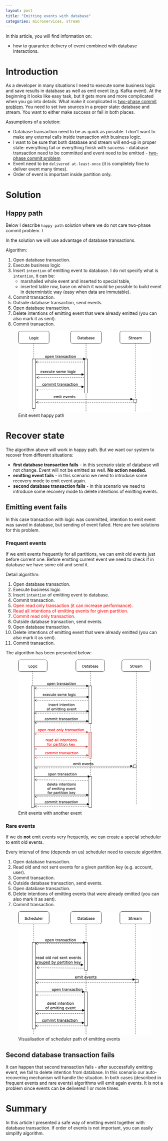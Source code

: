 ```yaml
---
layout: post
title: "Emitting events with database"
categories: microservices, stream
---
```


In this article, you will find information on:
* how to guarantee delivery of event combined with database interactions. 

# Introduction
As a developer in many situations I need to execute some business logic and save results in database as well as emit event (e.g. Kafka event).
At the beginning it looks like easy task, but it gets more and more complicated when you go into details. 
What make it complicated is [two-phase commit problem](https://en.wikipedia.org/wiki/Two-phase_commit_protocol). You need to set two sources in a proper state: database and stream. You want to either make success or fail in both places. 


Assumptions of a solution:
* Database transaction need to be as quick as possible. I don't want to make any external calls inside transaction with business logic.
* I want to be sure that both database and stream will end-up in proper state: everything fail or everything finish with success - database transaction need to be committed and event need to be emitted - [two-phase commit problem](https://en.wikipedia.org/wiki/Two-phase_commit_protocol)
* Event need to be `delivered at-least-once` (it is completely fine to deliver event many times).
* Order of event is important inside partition only.

# Solution
## Happy path
Below I describe `happy path` solution where we do not care two-phase commit problem. I


In the solution we will use advantage of database transactions.

Algorithm:
1. Open database transaction.
2. Execute business logic 
3. Insert `intention` of emitting event to database. I do not specify what is `intention`, it can be: 
    * marshalled whole event and inserted to special table, 
    * inserted table row, base on which it would be possible to build event in deterministic way (easy when data are immutable).
4. Commit transaction.
5. Outside database transaction, send events.
6. Open database transaction.
7. Delete intentions of emitting event that were already emitted (you can also mark it as sent).
8. Commit transaction.

<figure>
  <img src="/assets/2019-12-01-emitting-events-with-db/happy_path.png" alt="Emit events happy path"> 
  <figcaption>Emit event happy path</figcaption>
</figure>

# Recover state
The algorithm above will work in happy path. But we want our system to recover from different situations:
* **first database transaction fails** - in this scenario state of database will not change. Event will not be emitted as well. **No action needed.**
* **emitting event fails** - in this scenario we need to introduce some recovery mode to emit event again.
* **second database transaction fails** - in this scenario we need to introduce some recovery mode to delete intentions of emitting events.

## Emitting event fails
In this case transaction with logic was committed, intention to emit event was saved in database, but sending of event failed. Here are two solutions for this problem.

### Frequent events 
If we emit events frequently for all partitions, we can emit old events just before current one. 
Before emitting current event we need to check if in database we have some old and send it.

Detail algorithm: 
1. Open database transaction.
2. Execute business logic 
3. Insert `intention` of emitting event to database. 
4. Commit transaction.
5. <span style="color:red;">Open read only transaction (it can increase performance).</span>
6. <span style="color:red;">Read all intentions of emitting events for given partition.</span>
7. <span style="color:red;">Commit read only transaction.</span>
8. Outside database transaction, send events.
9. Open database transaction.
10. Delete intentions of emitting event that were already emitted (you can also mark it as sent).
11. Commit transaction.

The algorithm has been presented below:
<figure>
  <img src="/assets/2019-12-01-emitting-events-with-db/recover_by_sending_events.png" alt="Emit events with another event"> 
  <figcaption>Emit events with another event</figcaption>
</figure>

### Rare events
If we do **not** emit events very frequently, we can create a special scheduler to emit old events.

Every interval of time (depends on us) scheduler need to execute algorithm.
1. Open database transaction.
2. Read old and not sent events for a given partition key (e.g. account, user).
3. Commit transaction.
4. Outside database transaction, send events.
5. Open database transaction.
6. Delete intentions of emitting events that were already emitted (you can also mark it as sent).
7. Commit transaction.

<figure>
  <img src="/assets/2019-12-01-emitting-events-with-db/emit_part2.png" alt="Emit events - scheduler"> 
  <figcaption>Visualisation of scheduler path of emitting events</figcaption>
</figure>

## Second database transaction fails
It can happen that second transaction fails - after successfully emitting event, we fail to delete intention from database.
In this scenario our auto-recovering mechanism will handle the situation. In both cases (described in frequent events and rare events) algorithms will emit again events. 
It is not a problem since events can be delivered 1 or more times. 

# Summary
In this article I presented a safe way of emitting event together with database transaction.
If order of events is not important, you can easily simplify algorithm. 